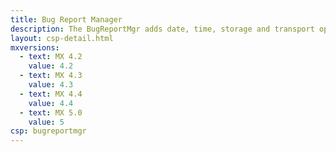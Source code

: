 ```yaml
---
title: Bug Report Manager
description: The BugReportMgr adds date, time, storage and transport options and custom data collection capabilities to the Android bug reporting mechanism.
layout: csp-detail.html
mxversions:
  - text: MX 4.2
    value: 4.2
  - text: MX 4.3
    value: 4.3
  - text: MX 4.4
    value: 4.4
  - text: MX 5.0
    value: 5
csp: bugreportmgr
---
```





